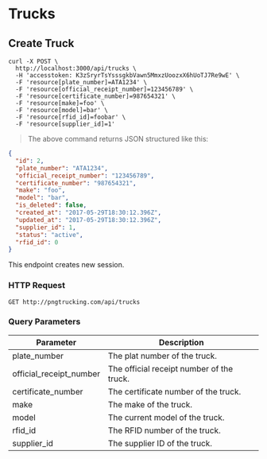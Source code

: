 # Trucks

## Create Truck

```shell
curl -X POST \
  http://localhost:3000/api/trucks \
  -H 'accesstoken: K3zSryrTsYsssgkbVawn5MmxzUoozxX6hUoTJ7Re9wE' \
  -F 'resource[plate_number]=ATA1234' \
  -F 'resource[official_receipt_number]=123456789' \
  -F 'resource[certificate_number]=987654321' \
  -F 'resource[make]=foo' \
  -F 'resource[model]=bar' \
  -F 'resource[rfid_id]=foobar' \
  -F 'resource[supplier_id]=1'
```

> The above command returns JSON structured like this:

```json
{
  "id": 2,
  "plate_number": "ATA1234",
  "official_receipt_number": "123456789",
  "certificate_number": "987654321",
  "make": "foo",
  "model": "bar",
  "is_deleted": false,
  "created_at": "2017-05-29T18:30:12.396Z",
  "updated_at": "2017-05-29T18:30:12.396Z",
  "supplier_id": 1,
  "status": "active",
  "rfid_id": 0
}
```

This endpoint creates new session.

### HTTP Request

`GET http://pngtrucking.com/api/trucks`

### Query Parameters

Parameter | Description
--------- | -----------
plate_number | The plat number of the truck.
official_receipt_number | The official receipt number of the truck.
certificate_number | The certificate number of the truck.
make | The make of the truck.
model | The current model of the truck.
rfid_id | The RFID number of the truck.
supplier_id | The supplier ID of the truck.

